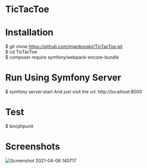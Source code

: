 # TicTacToe
  
# Installation  
$ git clone https://github.com/mjankovskij/TicTacToe.git  
$ cd TicTacToe  
$ composer require symfony/webpack-encore-bundle  
  
# Run Using Symfony Server  
$ symfony server:start
And just visit the url: http://localhost:8000  
  
# Test  
$ bin/phpunit  

# Screenshots
![Screenshot 2021-04-06 140717](https://user-images.githubusercontent.com/70883106/113702127-c57c5580-96e1-11eb-8081-225f72d5516a.jpg)
